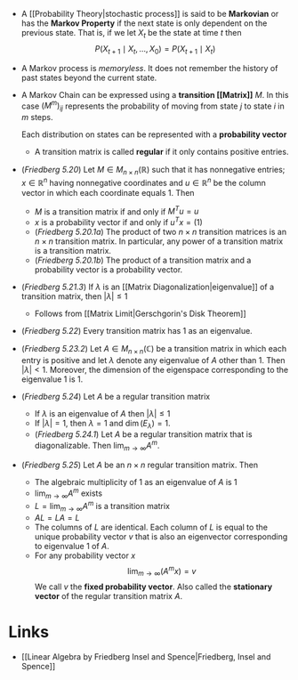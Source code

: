 * A [[Probability Theory|stochastic process]] is said to be **Markovian** or has the **Markov Property** if the next state is only dependent on the previous state. That is, if we let $X_t$ be the state at time $t$ then 
  $$
  P(X_{t+1} \mid X_t,\dots, X_0) = P(X_{t+1} \mid X_t)
  $$
* A Markov process is *memoryless*. It does not remember the history of past states beyond the current state. 

* A Markov Chain can be expressed using a **transition [[Matrix]]** $M$.  In this case $(M^m)_{ij}$ represents the probability of moving from state $j$ to state $i$ in $m$ steps. 
  
  Each distribution on states can be represented with a **probability vector**
	* A transition matrix is called **regular** if it only contains positive entries. 

* (*Friedberg 5.20*) Let $M\in M_{n\times n}(\mathbb{R})$ such that it has nonnegative entries; $x\in \mathbb{R}^n$ having nonnegative coordinates and $u\in \mathbb{R}^n$ be the column vector in which each coordinate equals $1$. Then
	* $M$ is a transition matrix if and only if $M^Tu=u$
	* $x$ is a probability vector if and only if $u^Tx=(1)$ 
	* (*Friedberg 5.20.1a*) The product of two $n\times n$ transition matrices is an $n\times n$ transition matrix. In particular, any power of a transition matrix is a transition matrix.
	* (*Friedberg 5.20.1b*) The product of a transition matrix and a probability vector is a probability vector.

* (*Friedberg 5.21.3*) If $\lambda$ is an [[Matrix Diagonalization|eigenvalue]] of a transition matrix, then $|\lambda|\le 1$
	* Follows from [[Matrix Limit|Gerschgorin's Disk Theorem]]
* (*Friedberg 5.22*) Every transition matrix has $1$ as an eigenvalue.
* (*Friedberg 5.23.2*) Let $A\in M_{n\times n}(\mathbb{C})$ be a transition matrix in which each entry is positive and let $\lambda$ denote any eigenvalue of $A$ other than $1$. Then $|\lambda| < 1$. Moreover, the dimension of the eigenspace corresponding to the eigenvalue $1$ is $1$. 

* (*Friedberg 5.24*) Let $A$ be a regular transition matrix
	* If $\lambda$ is an eigenvalue of $A$ then $|\lambda|\le 1$
	* If $|\lambda|=1$, then $\lambda =1$ and $\dim(E_\lambda)=1$. 
	* (*Friedberg 5.24.1*) Let $A$ be a regular transition matrix that is diagonalizable. Then $\lim_{m\to \infty}A^m$. 
* (*Friedberg 5.25*) Let $A$ be an $n\times n$ regular transition matrix. Then 
	* The algebraic multiplicity of $1$ as an eigenvalue of $A$ is $1$
	* $\lim_{m\to \infty}A^m$ exists
	* $L=\lim_{m\to\infty} A^m$ is a transition matrix
	* $AL=LA=L$
	* The columns of $L$ are identical. Each column of $L$ is equal to the unique probability vector $v$ that is also an eigenvector corresponding to eigenvalue $1$ of $A$.
	* For any probability vector $x$
	  $$
	  \lim_{m\to\infty} (A^m x) = v
	  $$
	  We call $v$ the **fixed probability vector**. Also called the **stationary vector** of the regular transition matrix $A$. 


# Links
* [[Linear Algebra by Friedberg Insel and Spence|Friedberg, Insel and Spence]]

